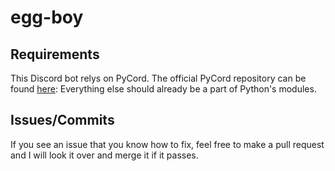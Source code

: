 # egg-boy

## Requirements
This Discord bot relys on PyCord. The official PyCord repository can be found [here](https://github.com/Pycord-Development/pycord):
Everything else should already be a part of Python's modules.


## Issues/Commits
If you see an issue that you know how to fix, feel free to make a pull request and I will look it over and merge it if it passes.
